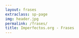 ```yaml
---
layout: frases
extraclass: sp-page
img: header.jpg
permalink: /frases/
title: Imperfectos.org - Frases
---
```


